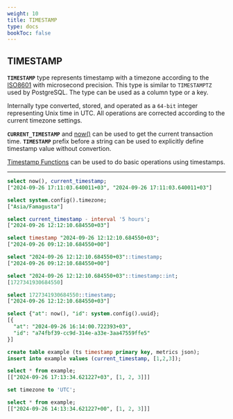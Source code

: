 ```yaml
---
weight: 10
title: TIMESTAMP
type: docs
bookToc: false
---
```


## TIMESTAMP


**`TIMESTAMP`** type represents timestamp with a timezone according to the [ISO8601](https://en.wikipedia.org/wiki/ISO_8601)
with microsecond precision. This type is similar to `TIMESTAMPTZ` used by PostgreSQL.
The type can be used as a column type or a key.

Internally type converted, stored, and operated as a `64-bit` integer representing Unix time in UTC.
All operations are corrected according to the current timezone settings.

**`CURRENT_TIMESTAMP`** and [now()](/docs/sql/functions/timestamp) can be used to get the current transaction time.
**`TIMESTAMP`** prefix before a string can be used to explicitly define timestamp value without convertion.

[Timestamp Functions](/docs/sql/functions/timestamp) can be used to do basic operations using timestamps.

---

```SQL
select now(), current_timestamp;
["2024-09-26 17:11:03.640011+03", "2024-09-26 17:11:03.640011+03"]

select system.config().timezone;
["Asia/Famagusta"]

select current_timestamp - interval '5 hours';
["2024-09-26 12:12:10.684550+03"]

select timestamp "2024-09-26 12:12:10.684550+03";
["2024-09-26 09:12:10.684550+00"]

select "2024-09-26 12:12:10.684550+03"::timestamp;
["2024-09-26 09:12:10.684550+00"]

select "2024-09-26 12:12:10.684550+03"::timestamp::int;
[1727341930684550]

select 1727341930684550::timestamp;
["2024-09-26 12:12:10.684550+03"]

select {"at": now(), "id": system.config().uuid};
[{
  "at": "2024-09-26 16:14:00.722393+03",
  "id": "a74fbf39-cc9d-314e-a33e-3aa47559ffe5"
}]
```

```SQL
create table example (ts timestamp primary key, metrics json);
insert into example values (current_timestamp, [1,2,3]);

select * from example;
[["2024-09-26 17:13:34.621227+03", [1, 2, 3]]]

set timezone to 'UTC';

select * from example;
[["2024-09-26 14:13:34.621227+00", [1, 2, 3]]]
```

